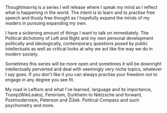 Thoughtmavriq is a series I will release where I speak my mind as I reflect what is happening in the world. The intent is to learn and to practise free speech and thusly free thought as I hopefully expand the minds of my readers in pursuing expanding my own. 

I have a sickening amount of things I want to talk on immediately. The Political dichotomy of Left and Right and my own personal development politically and ideologically, contemporary questions posed by public intellectuals as well as critical looks at why we act like the way we do in modern society. 

Sometimes this series will be more open and sometimes it will be downright intellectually perverted and deal with seemingly very niche topics, whatever I say goes. If you don't like it you can always practise your freedom not to engage in any degree you see fit. 

My road in Leftism and what I've learned, language and its importance, Trump(WikiLeaks), Feminism, Durkheim to Nietzsche and forward,  Postmodernism, Peterson and Žižek. 
Political Compass and such psychometry and more. 
